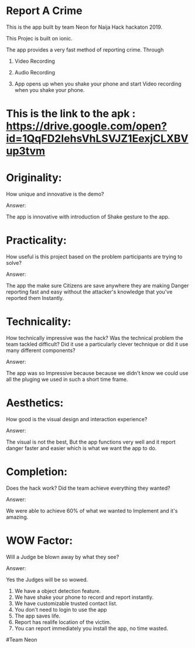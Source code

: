 # Report A Crime
This is the app built by team Neon for Naija Hack hackaton 2019.

This Projec is built on ionic.

The app provides a very fast method of reporting crime. 
Through 

1. Video Recording

2. Audio Recording

3. App opens up when you shake your phone and start Video recording when you shake your phone.

# This is the link to the apk : https://drive.google.com/open?id=1QqFD2IehsVhLSVJZ1EexjCLXBVup3tvm

# Originality:
How unique and innovative is the demo?

Answer: 

The app is innovative with introduction of Shake gesture to the app.

# Practicality:
How useful is this project based on the problem participants are trying to solve?

Answer:

The app the make sure Citizens are save anywhere they are making Danger reporting fast and easy without the attacker's knowledge that you've reported them Instantly.

# Technicality:
How technically impressive was the hack? Was the technical problem the team tackled difficult? Did it use a particularly clever technique or did it use many different components?

Answer:

The app was so Impressive because because we didn't know we could use all the pluging we used in such a short time frame.

# Aesthetics:
How good is the visual design and interaction experience?

Answer:

The visual is not the best, But the app functions very well and it report danger faster and easier which is what we want the app to do.

# Completion:
Does the hack work? Did the team achieve everything they wanted?

Answer:

We were able to achieve 60% of what we wanted to Implement and it's amazing.

# WOW Factor:
Will a Judge be blown away by what they see?

Answer:

Yes the Judges will be so wowed.
1. We have a object detection feature.
2. We have shake your phone to record and report instantly.
3. We have customizable trusted contact list.
4. You don't need to login to use the app
5. The app saves life.
6. Report has realife location of the victim.
7. You can report immediately you install the app, no time wasted.

#Team Neon
